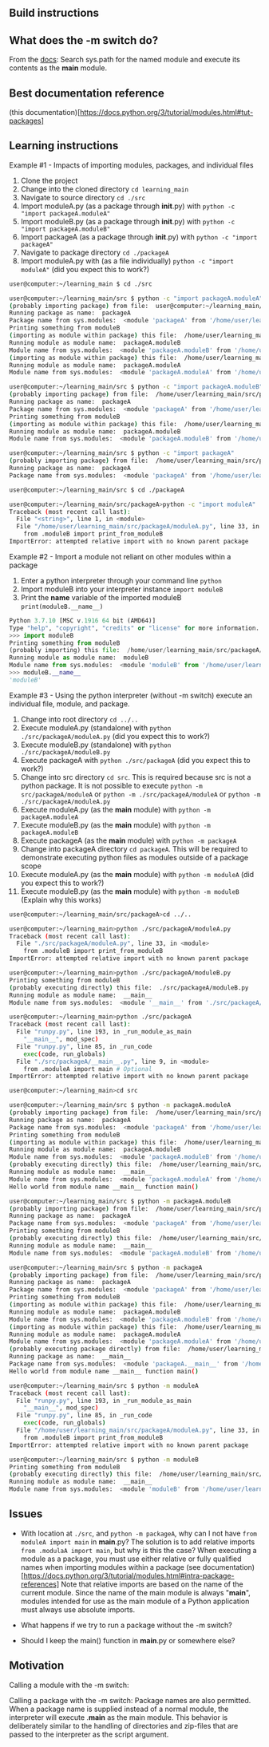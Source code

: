 ## Build instructions

## What does the -m switch do?
From the [docs](https://docs.python.org/3/using/cmdline.html#cmdoption-m): Search sys.path for the named module and execute its contents as the __main__ module.

## Best documentation reference
(this documentation)[https://docs.python.org/3/tutorial/modules.html#tut-packages]

## Learning instructions
Example #1 - Impacts of importing modules, packages, and individual files
1. Clone the project
1. Change into the cloned directory `cd learning_main`
1. Navigate to source directory `cd ./src`
1. Import moduleA.py (as a package through __init__.py) with `python -c "import packageA.moduleA"`
1. Import moduleB.py (as a package through __init__.py) with `python -c "import packageA.moduleB"`
1. Import packageA (as a package through __init__.py) with `python -c "import packageA"`
1. Navigate to package directory `cd ./packageA`
1. Import moduleA.py with (as a file individually) `python -c "import moduleA"` (did you expect this to work?)
```bash
user@computer:~/learning_main $ cd ./src

user@computer:~/learning_main/src $ python -c "import packageA.moduleA"
(probably importing package) from file:  user@computer:~/learning_main/src/packageA/__init__.py
Running package as name:  packageA
Package name from sys.modules:  <module 'packageA' from '/home/user/learning_main/src/packageA/__init__.py'>
Printing something from moduleB
(importing as module within package) this file:  /home/user/learning_main/src/packageA/moduleB.py
Running module as module name:  packageA.moduleB
Module name from sys.modules:  <module 'packageA.moduleB' from '/home/user/learning_main/src/packageA/moduleB.py'>
(importing as module within package) this file:  /home/user/learning_main/src/packageA/moduleA.py
Running module as module name:  packageA.moduleA
Module name from sys.modules:  <module 'packageA.moduleA' from '/home/user/learning_main/src/packageA/moduleA.py'>

user@computer:~/learning_main/src $ python -c "import packageA.moduleB" 
(probably importing package) from file:  /home/user/learning_main/src/packageA/__init__.py
Running package as name:  packageA
Package name from sys.modules:  <module 'packageA' from '/home/user/learning_main/src/packageA/__init__.py'>
Printing something from moduleB
(importing as module within package) this file:  /home/user/learning_main/src/packageA/moduleB.py
Running module as module name:  packageA.moduleB
Module name from sys.modules:  <module 'packageA.moduleB' from '/home/user/learning_main/src/packageA/moduleB.py'>

user@computer:~/learning_main/src $ python -c "import packageA"
(probably importing package) from file:  /home/user/learning_main/src/packageA/__init__.py
Running package as name:  packageA
Package name from sys.modules:  <module 'packageA' from '/home/user/learning_main/src/packageA/__init__.py'>

user@computer:~/learning_main/src $ cd ./packageA

user@computer:~/learning_main/src/packageA>python -c "import moduleA"
Traceback (most recent call last):
  File "<string>", line 1, in <module>
  File "/home/user/learning_main/src/packageA/moduleA.py", line 33, in <module>
    from .moduleB import print_from_moduleB
ImportError: attempted relative import with no known parent package
```

Example #2 - Import a module not reliant on other modules within a package
1. Enter a python interpreter through your command line `python`
1. Import moduleB into your interpreter instance `import moduleB`
1. Print the __name__ variable of the imported moduleB `print(moduleB.__name__)`
```python
Python 3.7.10 [MSC v.1916 64 bit (AMD64)]
Type "help", "copyright", "credits" or "license" for more information.
>>> import moduleB
Printing something from moduleB
(probably importing) this file:  /home/user/learning_main/src/packageA/moduleB.py
Running module as module name:  moduleB
Module name from sys.modules:  <module 'moduleB' from '/home/user/learning_main/src/packageA/moduleB.py'>   
>>> moduleB.__name__
'moduleB'
```

Example #3 - Using the python interpreter (without -m switch) execute an individual file, module, and package.
1. Change into root directory `cd ../..`
1. Execute moduleA.py (standalone) with `python ./src/packageA/moduleA.py` (did you expect this to work?)
1. Execute moduleB.py (standalone) with `python ./src/packageA/moduleB.py`
1. Execute packageA with `python ./src/packageA` (did you expect this to work?)
1. Change into src directory `cd src`. This is required because src is not a python package. It is not possible to execute `python -m src/packageA/moduleA` or `python -m ./src/packageA/moduleA` or `python -m ./src/packageA/moduleA.py`
1. Execute moduleA.py (as the __main__ module) with `python -m packageA.moduleA`
1. Execute moduleB.py (as the __main__ module) with `python -m packageA.moduleB`
1. Execute packageA (as the __main__ module) with `python -m packageA`
1. Change into packageA directory `cd packageA`. This will be required to demonstrate executing python files as modules outside of a package scope
1. Execute moduleA.py (as the __main__ module) with `python -m moduleA` (did you expect this to work?)
1. Execute moduleB.py (as the __main__ module) with `python -m moduleB` (Explain why this works)
```bash
user@computer:~/learning_main/src/packageA>cd ../..

user@computer:~/learning_main>python ./src/packageA/moduleA.py
Traceback (most recent call last):
  File "./src/packageA/moduleA.py", line 33, in <module>
    from .moduleB import print_from_moduleB
ImportError: attempted relative import with no known parent package

user@computer:~/learning_main>python ./src/packageA/moduleB.py 
Printing something from moduleB
(probably executing directly) this file:  ./src/packageA/moduleB.py
Running module as module name:  __main__
Module name from sys.modules:  <module '__main__' from './src/packageA/moduleB.py'>

user@computer:~/learning_main>python ./src/packageA
Traceback (most recent call last):
  File "runpy.py", line 193, in _run_module_as_main
    "__main__", mod_spec)
  File "runpy.py", line 85, in _run_code
    exec(code, run_globals)
  File "./src/packageA/__main__.py", line 9, in <module>
    from .moduleA import main # Optional
ImportError: attempted relative import with no known parent package

user@computer:~/learning_main>cd src

user@computer:~/learning_main/src $ python -m packageA.moduleA
(probably importing package) from file:  /home/user/learning_main/src/packageA/__init__.py
Running package as name:  packageA
Package name from sys.modules:  <module 'packageA' from '/home/user/learning_main/src/packageA/__init__.py'>
Printing something from moduleB
(importing as module within package) this file:  /home/user/learning_main/src/packageA/moduleB.py
Running module as module name:  packageA.moduleB
Module name from sys.modules:  <module 'packageA.moduleB' from '/home/user/learning_main/src/packageA/moduleB.py'>
(probably executing directly) this file:  /home/user/learning_main/src/packageA/moduleA.py
Running module as module name:  __main__
Module name from sys.modules:  <module 'packageA.moduleA' from '/home/user/learning_main/src/packageA/moduleA.py'>
Hello world from module name __main__ function main()

user@computer:~/learning_main/src $ python -m packageA.moduleB
(probably importing package) from file:  /home/user/learning_main/src/packageA/__init__.py
Running package as name:  packageA
Package name from sys.modules:  <module 'packageA' from '/home/user/learning_main/src/packageA/__init__.py'>
Printing something from moduleB
(probably executing directly) this file:  /home/user/learning_main/src/packageA/moduleB.py
Running module as module name:  __main__
Module name from sys.modules:  <module 'packageA.moduleB' from '/home/user/learning_main/src/packageA/moduleB.py'>

user@computer:~/learning_main/src $ python -m packageA
(probably importing package) from file:  /home/user/learning_main/src/packageA/__init__.py
Running package as name:  packageA
Package name from sys.modules:  <module 'packageA' from '/home/user/learning_main/src/packageA/__init__.py'>
Printing something from moduleB
(importing as module within package) this file:  /home/user/learning_main/src/packageA/moduleB.py
Running module as module name:  packageA.moduleB
Module name from sys.modules:  <module 'packageA.moduleB' from '/home/user/learning_main/src/packageA/moduleB.py'>
(importing as module within package) this file:  /home/user/learning_main/src/packageA/moduleA.py
Running module as module name:  packageA.moduleA
Module name from sys.modules:  <module 'packageA.moduleA' from '/home/user/learning_main/src/packageA/moduleA.py'>
(probably executing package directly) from file:  /home/user/learning_main/src/packageA/__main__.py
Running package as name:  __main__
Package name from sys.modules:  <module 'packageA.__main__' from '/home/user/learning_main/src/packageA/__main__.py'>
Hello world from module name __main__ function main()

user@computer:~/learning_main/src $ python -m moduleA
Traceback (most recent call last):
  File "runpy.py", line 193, in _run_module_as_main
    "__main__", mod_spec)
  File "runpy.py", line 85, in _run_code
    exec(code, run_globals)
  File "/home/user/learning_main/src/packageA/moduleA.py", line 33, in <module>
    from .moduleB import print_from_moduleB
ImportError: attempted relative import with no known parent package

user@computer:~/learning_main/src $ python -m moduleB
Printing something from moduleB
(probably executing directly) this file:  /home/user/learning_main/src/packageA/moduleB.py
Running module as module name:  __main__
Module name from sys.modules:  <module 'moduleB' from '/home/user/learning_main/src/packageA/moduleB.py'>
```


## Issues
* With location at `./src`, and `python -m packageA`, why can I not have `from moduleA import main` in __main__.py?
The solution is to add relative imports `from .modulaA import main`, but why is this the case?
When executing a module as a package, you must use either relative or fully qualified names when importing modules within a package (see documentation)[https://docs.python.org/3/tutorial/modules.html#intra-package-references]
Note that relative imports are based on the name of the current module. Since the name of the main module is always "__main__", modules intended for use as the main module of a Python application must always use absolute imports.

* What happens if we try to run a package without the -m switch?

* Should I keep the main() function in __main__.py or somewhere else?


## Motivation

Calling a module with the -m switch:

Calling a package with the -m switch:
Package names are also permitted. When a package name is supplied instead of a normal module, the interpreter will execute <pkg>.__main__ as the main module. This behavior is deliberately similar to the handling of directories and zip-files that are passed to the interpreter as the script argument.